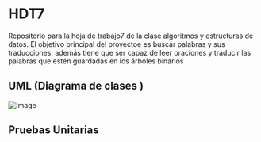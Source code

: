 # HDT7
Repositorio para la hoja de trabajo7 de la clase algoritmos y estructuras de datos.
El objetivo principal del proyectoe es buscar palabras y sus traducciones, además tiene que ser capaz de leer oraciones y traducir las palabras que estén guardadas en los árboles binarios
## UML (Diagrama de clases )
![image](https://user-images.githubusercontent.com/85528027/162552199-56de6eb9-22ae-4c16-9bfe-c147cd395cb8.png)
## Pruebas Unitarias 
